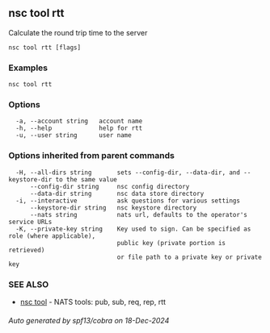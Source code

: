 ## nsc tool rtt

Calculate the round trip time to the server

```
nsc tool rtt [flags]
```

### Examples

```
nsc tool rtt
```

### Options

```
  -a, --account string   account name
  -h, --help             help for rtt
  -u, --user string      user name
```

### Options inherited from parent commands

```
  -H, --all-dirs string       sets --config-dir, --data-dir, and --keystore-dir to the same value
      --config-dir string     nsc config directory
      --data-dir string       nsc data store directory
  -i, --interactive           ask questions for various settings
      --keystore-dir string   nsc keystore directory
      --nats string           nats url, defaults to the operator's service URLs
  -K, --private-key string    Key used to sign. Can be specified as role (where applicable),
                              public key (private portion is retrieved)
                              or file path to a private key or private key 
```

### SEE ALSO

* [nsc tool](nsc_tool.md)	 - NATS tools: pub, sub, req, rep, rtt

###### Auto generated by spf13/cobra on 18-Dec-2024
